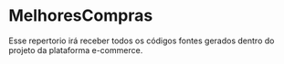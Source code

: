 # MelhoresCompras
Esse repertorio irá receber todos os códigos fontes gerados dentro do projeto da plataforma e-commerce.
